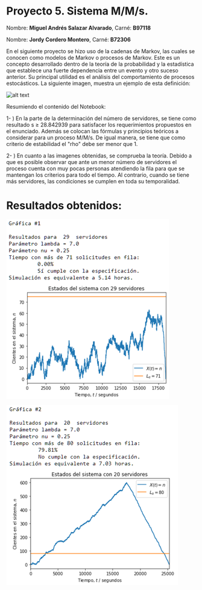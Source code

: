 # Proyecto 5. Sistema M/M/s. 

Nombre: **Miguel Andrés Salazar Alvarado**, Carné: **B97118**

Nombre: **Jordy Cordero Montero**, Carné: **B72306**

En el siguiente proyecto se hizo uso de la cadenas de Markov, las cuales se conocen como modelos de Markov o procesos de Markov. Este es un concepto desarrollado dentro de la teoría de la probabilidad y la estadística que establece una fuerte dependencia entre un evento y otro suceso anterior. Su principal utilidad es el análisis del comportamiento de procesos estocásticos. La siguiente imagen, muestra un ejemplo de esta definición:

![alt text](https://github.com/MiguelS1501/Proyecto5/blob/main/Cadenas%20de%20Markov.png)

Resumiendo el contenido del Notebook:

1- ) En la parte de la determinación del número de servidores, se tiene como resultado s ≥ 28.842939 para satisfacer los requerimientos propuestos en el enunciado. Además se colocan las fórmulas y principios teóricos a considerar para un proceso M/M/s. De igual manera, se tiene que como criterio de estabilidad el "rho" debe ser menor que 1. 
 

2- ) En cuanto a las imagenes obtenidas, se comprueba la teoría. Debido a que es posible observar que ante un menor número de servidores el proceso cuenta con muy pocas personas atendiendo la fila para que se mantengan los criterios para todo el tiempo. Al contrario, cuando se tiene más servidores, las condiciones se cumplen en toda su temporalidad. 

# Resultados obtenidos:

![alt text](https://github.com/MiguelS1501/Proyecto5/blob/main/grafica1.PNG)

![alt text](https://github.com/MiguelS1501/Proyecto5/blob/main/grafica2.PNG)
